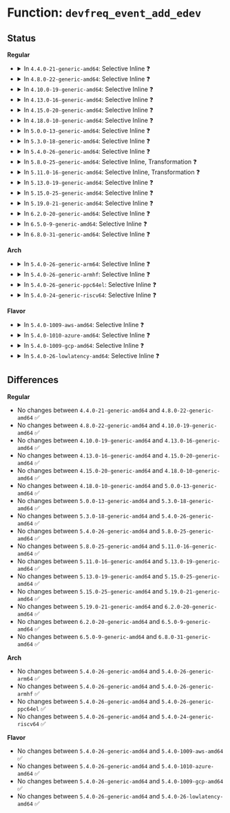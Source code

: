 # Function: <code>devfreq_event_add_edev</code>

## Status
<b>Regular</b>
<ul>
<li>
<details>
<summary>In <code>4.4.0-21-generic-amd64</code>: Selective Inline ❓</summary>

```c
struct devfreq_event_dev * devfreq_event_add_edev(struct device * dev, struct devfreq_event_desc * desc)
```

```json
{
  "name": "devfreq_event_add_edev",
  "collision_type": "Unique Global",
  "inline_type": "Selective",
  "funcs": [
    {
      "addr": 18446744071586110144,
      "name": "devfreq_event_add_edev",
      "external": true,
      "loc": "drivers/devfreq/devfreq-event.c:307",
      "file": "drivers/devfreq/devfreq-event.c",
      "inline": "not declared, inlined",
      "caller_inline": [],
      "caller_func": [
        "drivers/devfreq/devfreq-event.c:devm_devfreq_event_add_edev"
      ]
    }
  ],
  "symbols": [
    {
      "addr": 18446744071586110144,
      "name": "devfreq_event_add_edev",
      "section": ".text",
      "bind": "STB_GLOBAL",
      "size": 352
    }
  ]
}
```
</details>
</li>
<li>
<details>
<summary>In <code>4.8.0-22-generic-amd64</code>: Selective Inline ❓</summary>

```c
struct devfreq_event_dev * devfreq_event_add_edev(struct device * dev, struct devfreq_event_desc * desc)
```

```json
{
  "name": "devfreq_event_add_edev",
  "collision_type": "Unique Global",
  "inline_type": "Selective",
  "funcs": [
    {
      "addr": 18446744071586523600,
      "name": "devfreq_event_add_edev",
      "external": true,
      "loc": "drivers/devfreq/devfreq-event.c:305",
      "file": "drivers/devfreq/devfreq-event.c",
      "inline": "not declared, inlined",
      "caller_inline": [],
      "caller_func": [
        "drivers/devfreq/devfreq-event.c:devm_devfreq_event_add_edev"
      ]
    }
  ],
  "symbols": [
    {
      "addr": 18446744071586523600,
      "name": "devfreq_event_add_edev",
      "section": ".text",
      "bind": "STB_GLOBAL",
      "size": 352
    }
  ]
}
```
</details>
</li>
<li>
<details>
<summary>In <code>4.10.0-19-generic-amd64</code>: Selective Inline ❓</summary>

```c
struct devfreq_event_dev * devfreq_event_add_edev(struct device * dev, struct devfreq_event_desc * desc)
```

```json
{
  "name": "devfreq_event_add_edev",
  "collision_type": "Unique Global",
  "inline_type": "Selective",
  "funcs": [
    {
      "addr": 18446744071586703296,
      "name": "devfreq_event_add_edev",
      "external": true,
      "loc": "drivers/devfreq/devfreq-event.c:305",
      "file": "drivers/devfreq/devfreq-event.c",
      "inline": "not declared, inlined",
      "caller_inline": [],
      "caller_func": [
        "drivers/devfreq/devfreq-event.c:devm_devfreq_event_add_edev"
      ]
    }
  ],
  "symbols": [
    {
      "addr": 18446744071586703296,
      "name": "devfreq_event_add_edev",
      "section": ".text",
      "bind": "STB_GLOBAL",
      "size": 352
    }
  ]
}
```
</details>
</li>
<li>
<details>
<summary>In <code>4.13.0-16-generic-amd64</code>: Selective Inline ❓</summary>

```c
struct devfreq_event_dev * devfreq_event_add_edev(struct device * dev, struct devfreq_event_desc * desc)
```

```json
{
  "name": "devfreq_event_add_edev",
  "collision_type": "Unique Global",
  "inline_type": "Selective",
  "funcs": [
    {
      "addr": 18446744071586828976,
      "name": "devfreq_event_add_edev",
      "external": true,
      "loc": "drivers/devfreq/devfreq-event.c:305",
      "file": "drivers/devfreq/devfreq-event.c",
      "inline": "not declared, inlined",
      "caller_inline": [],
      "caller_func": [
        "drivers/devfreq/devfreq-event.c:devm_devfreq_event_add_edev"
      ]
    }
  ],
  "symbols": [
    {
      "addr": 18446744071586828976,
      "name": "devfreq_event_add_edev",
      "section": ".text",
      "bind": "STB_GLOBAL",
      "size": 354
    }
  ]
}
```
</details>
</li>
<li>
<details>
<summary>In <code>4.15.0-20-generic-amd64</code>: Selective Inline ❓</summary>

```c
struct devfreq_event_dev * devfreq_event_add_edev(struct device * dev, struct devfreq_event_desc * desc)
```

```json
{
  "name": "devfreq_event_add_edev",
  "collision_type": "Unique Global",
  "inline_type": "Selective",
  "funcs": [
    {
      "addr": 18446744071587316720,
      "name": "devfreq_event_add_edev",
      "external": true,
      "loc": "drivers/devfreq/devfreq-event.c:305",
      "file": "drivers/devfreq/devfreq-event.c",
      "inline": "not declared, inlined",
      "caller_inline": [],
      "caller_func": [
        "drivers/devfreq/devfreq-event.c:devm_devfreq_event_add_edev"
      ]
    }
  ],
  "symbols": [
    {
      "addr": 18446744071587316720,
      "name": "devfreq_event_add_edev",
      "section": ".text",
      "bind": "STB_GLOBAL",
      "size": 354
    }
  ]
}
```
</details>
</li>
<li>
<details>
<summary>In <code>4.18.0-10-generic-amd64</code>: Selective Inline ❓</summary>

```c
struct devfreq_event_dev * devfreq_event_add_edev(struct device * dev, struct devfreq_event_desc * desc)
```

```json
{
  "name": "devfreq_event_add_edev",
  "collision_type": "Unique Global",
  "inline_type": "Selective",
  "funcs": [
    {
      "addr": 18446744071587619520,
      "name": "devfreq_event_add_edev",
      "external": true,
      "loc": "drivers/devfreq/devfreq-event.c:305",
      "file": "drivers/devfreq/devfreq-event.c",
      "inline": "not declared, inlined",
      "caller_inline": [],
      "caller_func": [
        "drivers/devfreq/devfreq-event.c:devm_devfreq_event_add_edev"
      ]
    }
  ],
  "symbols": [
    {
      "addr": 18446744071587619520,
      "name": "devfreq_event_add_edev",
      "section": ".text",
      "bind": "STB_GLOBAL",
      "size": 345
    }
  ]
}
```
</details>
</li>
<li>
<details>
<summary>In <code>5.0.0-13-generic-amd64</code>: Selective Inline ❓</summary>

```c
struct devfreq_event_dev * devfreq_event_add_edev(struct device * dev, struct devfreq_event_desc * desc)
```

```json
{
  "name": "devfreq_event_add_edev",
  "collision_type": "Unique Global",
  "inline_type": "Selective",
  "funcs": [
    {
      "addr": 18446744071587749088,
      "name": "devfreq_event_add_edev",
      "external": true,
      "loc": "drivers/devfreq/devfreq-event.c:305",
      "file": "drivers/devfreq/devfreq-event.c",
      "inline": "not declared, inlined",
      "caller_inline": [],
      "caller_func": [
        "drivers/devfreq/devfreq-event.c:devm_devfreq_event_add_edev"
      ]
    }
  ],
  "symbols": [
    {
      "addr": 18446744071587749088,
      "name": "devfreq_event_add_edev",
      "section": ".text",
      "bind": "STB_GLOBAL",
      "size": 345
    }
  ]
}
```
</details>
</li>
<li>
<details>
<summary>In <code>5.3.0-18-generic-amd64</code>: Selective Inline ❓</summary>

```c
struct devfreq_event_dev * devfreq_event_add_edev(struct device * dev, struct devfreq_event_desc * desc)
```

```json
{
  "name": "devfreq_event_add_edev",
  "collision_type": "Unique Global",
  "inline_type": "Selective",
  "funcs": [
    {
      "addr": 18446744071588053648,
      "name": "devfreq_event_add_edev",
      "external": true,
      "loc": "drivers/devfreq/devfreq-event.c:302",
      "file": "drivers/devfreq/devfreq-event.c",
      "inline": "not declared, inlined",
      "caller_inline": [],
      "caller_func": [
        "drivers/devfreq/devfreq-event.c:devm_devfreq_event_add_edev"
      ]
    }
  ],
  "symbols": [
    {
      "addr": 18446744071588053648,
      "name": "devfreq_event_add_edev",
      "section": ".text",
      "bind": "STB_GLOBAL",
      "size": 373
    }
  ]
}
```
</details>
</li>
<li>
<details>
<summary>In <code>5.4.0-26-generic-amd64</code>: Selective Inline ❓</summary>

```c
struct devfreq_event_dev * devfreq_event_add_edev(struct device * dev, struct devfreq_event_desc * desc)
```

```json
{
  "name": "devfreq_event_add_edev",
  "collision_type": "Unique Global",
  "inline_type": "Selective",
  "funcs": [
    {
      "addr": 18446744071588259616,
      "name": "devfreq_event_add_edev",
      "external": true,
      "loc": "drivers/devfreq/devfreq-event.c:302",
      "file": "drivers/devfreq/devfreq-event.c",
      "inline": "not declared, inlined",
      "caller_inline": [],
      "caller_func": [
        "drivers/devfreq/devfreq-event.c:devm_devfreq_event_add_edev"
      ]
    }
  ],
  "symbols": [
    {
      "addr": 18446744071588259616,
      "name": "devfreq_event_add_edev",
      "section": ".text",
      "bind": "STB_GLOBAL",
      "size": 373
    }
  ]
}
```
</details>
</li>
<li>
<details>
<summary>In <code>5.8.0-25-generic-amd64</code>: Selective Inline, Transformation ❓</summary>

```c
struct devfreq_event_dev * devfreq_event_add_edev(struct device * dev, struct devfreq_event_desc * desc)
```

```json
{
  "name": "devfreq_event_add_edev",
  "collision_type": "Unique Global",
  "inline_type": "Selective",
  "funcs": [
    {
      "addr": 18446744071589138400,
      "name": "devfreq_event_add_edev",
      "external": true,
      "loc": "drivers/devfreq/devfreq-event.c:302",
      "file": "drivers/devfreq/devfreq-event.c",
      "inline": "not declared, inlined",
      "caller_inline": [],
      "caller_func": [
        "drivers/devfreq/devfreq-event.c:devm_devfreq_event_add_edev"
      ]
    }
  ],
  "symbols": [
    {
      "addr": 18446744071589138400,
      "name": "devfreq_event_add_edev.part.0",
      "section": ".text",
      "bind": "STB_LOCAL",
      "size": 292
    },
    {
      "addr": 18446744071589138704,
      "name": "devfreq_event_add_edev",
      "section": ".text",
      "bind": "STB_GLOBAL",
      "size": 72
    }
  ]
}
```
</details>
</li>
<li>
<details>
<summary>In <code>5.11.0-16-generic-amd64</code>: Selective Inline, Transformation ❓</summary>

```c
struct devfreq_event_dev * devfreq_event_add_edev(struct device * dev, struct devfreq_event_desc * desc)
```

```json
{
  "name": "devfreq_event_add_edev",
  "collision_type": "Unique Global",
  "inline_type": "Selective",
  "funcs": [
    {
      "addr": 18446744071589137568,
      "name": "devfreq_event_add_edev",
      "external": true,
      "loc": "drivers/devfreq/devfreq-event.c:304",
      "file": "drivers/devfreq/devfreq-event.c",
      "inline": "not declared, inlined",
      "caller_inline": [],
      "caller_func": [
        "drivers/devfreq/devfreq-event.c:devm_devfreq_event_add_edev"
      ]
    }
  ],
  "symbols": [
    {
      "addr": 18446744071589137568,
      "name": "devfreq_event_add_edev.part.0",
      "section": ".text",
      "bind": "STB_LOCAL",
      "size": 292
    },
    {
      "addr": 18446744071589137872,
      "name": "devfreq_event_add_edev",
      "section": ".text",
      "bind": "STB_GLOBAL",
      "size": 72
    }
  ]
}
```
</details>
</li>
<li>
<details>
<summary>In <code>5.13.0-19-generic-amd64</code>: Selective Inline ❓</summary>

```c
struct devfreq_event_dev * devfreq_event_add_edev(struct device * dev, struct devfreq_event_desc * desc)
```

```json
{
  "name": "devfreq_event_add_edev",
  "collision_type": "Unique Global",
  "inline_type": "Selective",
  "funcs": [
    {
      "addr": 18446744071589027600,
      "name": "devfreq_event_add_edev",
      "external": true,
      "loc": "drivers/devfreq/devfreq-event.c:304",
      "file": "drivers/devfreq/devfreq-event.c",
      "inline": "not declared, inlined",
      "caller_inline": [],
      "caller_func": [
        "drivers/devfreq/devfreq-event.c:devm_devfreq_event_add_edev"
      ]
    }
  ],
  "symbols": [
    {
      "addr": 18446744071589027600,
      "name": "devfreq_event_add_edev",
      "section": ".text",
      "bind": "STB_GLOBAL",
      "size": 373
    }
  ]
}
```
</details>
</li>
<li>
<details>
<summary>In <code>5.15.0-25-generic-amd64</code>: Selective Inline ❓</summary>

```c
struct devfreq_event_dev * devfreq_event_add_edev(struct device * dev, struct devfreq_event_desc * desc)
```

```json
{
  "name": "devfreq_event_add_edev",
  "collision_type": "Unique Global",
  "inline_type": "Selective",
  "funcs": [
    {
      "addr": 18446744071589743184,
      "name": "devfreq_event_add_edev",
      "external": true,
      "loc": "drivers/devfreq/devfreq-event.c:304",
      "file": "drivers/devfreq/devfreq-event.c",
      "inline": "not declared, inlined",
      "caller_inline": [],
      "caller_func": [
        "drivers/devfreq/devfreq-event.c:devm_devfreq_event_add_edev"
      ]
    }
  ],
  "symbols": [
    {
      "addr": 18446744071589743184,
      "name": "devfreq_event_add_edev",
      "section": ".text",
      "bind": "STB_GLOBAL",
      "size": 373
    }
  ]
}
```
</details>
</li>
<li>
<details>
<summary>In <code>5.19.0-21-generic-amd64</code>: Selective Inline ❓</summary>

```c
struct devfreq_event_dev * devfreq_event_add_edev(struct device * dev, struct devfreq_event_desc * desc)
```

```json
{
  "name": "devfreq_event_add_edev",
  "collision_type": "Unique Global",
  "inline_type": "Selective",
  "funcs": [
    {
      "addr": 18446744071591253824,
      "name": "devfreq_event_add_edev",
      "external": true,
      "loc": "drivers/devfreq/devfreq-event.c:304",
      "file": "drivers/devfreq/devfreq-event.c",
      "inline": "not declared, inlined",
      "caller_inline": [],
      "caller_func": [
        "drivers/devfreq/devfreq-event.c:devm_devfreq_event_add_edev"
      ]
    }
  ],
  "symbols": [
    {
      "addr": 18446744071591253824,
      "name": "devfreq_event_add_edev",
      "section": ".text",
      "bind": "STB_GLOBAL",
      "size": 382
    }
  ]
}
```
</details>
</li>
<li>
<details>
<summary>In <code>6.2.0-20-generic-amd64</code>: Selective Inline ❓</summary>

```c
struct devfreq_event_dev * devfreq_event_add_edev(struct device * dev, struct devfreq_event_desc * desc)
```

```json
{
  "name": "devfreq_event_add_edev",
  "collision_type": "Unique Global",
  "inline_type": "Selective",
  "funcs": [
    {
      "addr": 18446744071593008480,
      "name": "devfreq_event_add_edev",
      "external": true,
      "loc": "drivers/devfreq/devfreq-event.c:304",
      "file": "drivers/devfreq/devfreq-event.c",
      "inline": "not declared, inlined",
      "caller_inline": [],
      "caller_func": [
        "drivers/devfreq/devfreq-event.c:devm_devfreq_event_add_edev"
      ]
    }
  ],
  "symbols": [
    {
      "addr": 18446744071593008480,
      "name": "devfreq_event_add_edev",
      "section": ".text",
      "bind": "STB_GLOBAL",
      "size": 382
    }
  ]
}
```
</details>
</li>
<li>
<details>
<summary>In <code>6.5.0-9-generic-amd64</code>: Selective Inline ❓</summary>

```c
struct devfreq_event_dev * devfreq_event_add_edev(struct device * dev, struct devfreq_event_desc * desc)
```

```json
{
  "name": "devfreq_event_add_edev",
  "collision_type": "Unique Global",
  "inline_type": "Selective",
  "funcs": [
    {
      "addr": 18446744071593460000,
      "name": "devfreq_event_add_edev",
      "external": true,
      "loc": "drivers/devfreq/devfreq-event.c:304",
      "file": "drivers/devfreq/devfreq-event.c",
      "inline": "not declared, inlined",
      "caller_inline": [],
      "caller_func": [
        "drivers/devfreq/devfreq-event.c:devm_devfreq_event_add_edev"
      ]
    }
  ],
  "symbols": [
    {
      "addr": 18446744071593460000,
      "name": "devfreq_event_add_edev",
      "section": ".text",
      "bind": "STB_GLOBAL",
      "size": 382
    }
  ]
}
```
</details>
</li>
<li>
<details>
<summary>In <code>6.8.0-31-generic-amd64</code>: Selective Inline ❓</summary>

```c
struct devfreq_event_dev * devfreq_event_add_edev(struct device * dev, struct devfreq_event_desc * desc)
```

```json
{
  "name": "devfreq_event_add_edev",
  "collision_type": "Unique Global",
  "inline_type": "Selective",
  "funcs": [
    {
      "addr": 18446744071594206944,
      "name": "devfreq_event_add_edev",
      "external": true,
      "loc": "drivers/devfreq/devfreq-event.c:304",
      "file": "drivers/devfreq/devfreq-event.c",
      "inline": "not declared, inlined",
      "caller_inline": [],
      "caller_func": [
        "drivers/devfreq/devfreq-event.c:devm_devfreq_event_add_edev"
      ]
    }
  ],
  "symbols": [
    {
      "addr": 18446744071594206944,
      "name": "devfreq_event_add_edev",
      "section": ".text",
      "bind": "STB_GLOBAL",
      "size": 429
    }
  ]
}
```
</details>
</li>
</ul>
<b>Arch</b>
<ul>
<li>
<details>
<summary>In <code>5.4.0-26-generic-arm64</code>: Selective Inline ❓</summary>

```c
struct devfreq_event_dev * devfreq_event_add_edev(struct device * dev, struct devfreq_event_desc * desc)
```

```json
{
  "name": "devfreq_event_add_edev",
  "collision_type": "Unique Global",
  "inline_type": "Selective",
  "funcs": [
    {
      "addr": 18446603336501719232,
      "name": "devfreq_event_add_edev",
      "external": true,
      "loc": "drivers/devfreq/devfreq-event.c:302",
      "file": "drivers/devfreq/devfreq-event.c",
      "inline": "not declared, inlined",
      "caller_inline": [],
      "caller_func": [
        "drivers/devfreq/devfreq-event.c:devm_devfreq_event_add_edev"
      ]
    }
  ],
  "symbols": [
    {
      "addr": 18446603336501719232,
      "name": "devfreq_event_add_edev",
      "section": ".text",
      "bind": "STB_GLOBAL",
      "size": 384
    }
  ]
}
```
</details>
</li>
<li>
<details>
<summary>In <code>5.4.0-26-generic-armhf</code>: Selective Inline ❓</summary>

```c
struct devfreq_event_dev * devfreq_event_add_edev(struct device * dev, struct devfreq_event_desc * desc)
```

```json
{
  "name": "devfreq_event_add_edev",
  "collision_type": "Unique Global",
  "inline_type": "Selective",
  "funcs": [
    {
      "addr": 3234242508,
      "name": "devfreq_event_add_edev",
      "external": true,
      "loc": "drivers/devfreq/devfreq-event.c:302",
      "file": "drivers/devfreq/devfreq-event.c",
      "inline": "not declared, inlined",
      "caller_inline": [],
      "caller_func": [
        "drivers/devfreq/devfreq-event.c:devm_devfreq_event_add_edev"
      ]
    }
  ],
  "symbols": [
    {
      "addr": 3234242508,
      "name": "devfreq_event_add_edev",
      "section": ".text",
      "bind": "STB_GLOBAL",
      "size": 368
    }
  ]
}
```
</details>
</li>
<li>
<details>
<summary>In <code>5.4.0-26-generic-ppc64el</code>: Selective Inline ❓</summary>

```c
struct devfreq_event_dev * devfreq_event_add_edev(struct device * dev, struct devfreq_event_desc * desc)
```

```json
{
  "name": "devfreq_event_add_edev",
  "collision_type": "Unique Global",
  "inline_type": "Selective",
  "funcs": [
    {
      "addr": 13835058055295164048,
      "name": "devfreq_event_add_edev",
      "external": true,
      "loc": "drivers/devfreq/devfreq-event.c:302",
      "file": "drivers/devfreq/devfreq-event.c",
      "inline": "not declared, inlined",
      "caller_inline": [],
      "caller_func": [
        "drivers/devfreq/devfreq-event.c:devm_devfreq_event_add_edev"
      ]
    }
  ],
  "symbols": [
    {
      "addr": 13835058055295164048,
      "name": "devfreq_event_add_edev",
      "section": ".text",
      "bind": "STB_GLOBAL",
      "size": 580
    }
  ]
}
```
</details>
</li>
<li>
<details>
<summary>In <code>5.4.0-24-generic-riscv64</code>: Selective Inline ❓</summary>

```c
struct devfreq_event_dev * devfreq_event_add_edev(struct device * dev, struct devfreq_event_desc * desc)
```

```json
{
  "name": "devfreq_event_add_edev",
  "collision_type": "Unique Global",
  "inline_type": "Selective",
  "funcs": [
    {
      "addr": 18446743936278134750,
      "name": "devfreq_event_add_edev",
      "external": true,
      "loc": "drivers/devfreq/devfreq-event.c:302",
      "file": "drivers/devfreq/devfreq-event.c",
      "inline": "not declared, inlined",
      "caller_inline": [],
      "caller_func": [
        "drivers/devfreq/devfreq-event.c:devm_devfreq_event_add_edev"
      ]
    }
  ],
  "symbols": [
    {
      "addr": 18446743936278134750,
      "name": "devfreq_event_add_edev",
      "section": ".text",
      "bind": "STB_GLOBAL",
      "size": 314
    }
  ]
}
```
</details>
</li>
</ul>
<b>Flavor</b>
<ul>
<li>
<details>
<summary>In <code>5.4.0-1009-aws-amd64</code>: Selective Inline ❓</summary>

```c
struct devfreq_event_dev * devfreq_event_add_edev(struct device * dev, struct devfreq_event_desc * desc)
```

```json
{
  "name": "devfreq_event_add_edev",
  "collision_type": "Unique Global",
  "inline_type": "Selective",
  "funcs": [
    {
      "addr": 18446744071587871312,
      "name": "devfreq_event_add_edev",
      "external": true,
      "loc": "drivers/devfreq/devfreq-event.c:302",
      "file": "drivers/devfreq/devfreq-event.c",
      "inline": "not declared, inlined",
      "caller_inline": [],
      "caller_func": [
        "drivers/devfreq/devfreq-event.c:devm_devfreq_event_add_edev"
      ]
    }
  ],
  "symbols": [
    {
      "addr": 18446744071587871312,
      "name": "devfreq_event_add_edev",
      "section": ".text",
      "bind": "STB_GLOBAL",
      "size": 373
    }
  ]
}
```
</details>
</li>
<li>
<details>
<summary>In <code>5.4.0-1010-azure-amd64</code>: Selective Inline ❓</summary>

```c
struct devfreq_event_dev * devfreq_event_add_edev(struct device * dev, struct devfreq_event_desc * desc)
```

```json
{
  "name": "devfreq_event_add_edev",
  "collision_type": "Unique Global",
  "inline_type": "Selective",
  "funcs": [
    {
      "addr": 18446744071587598112,
      "name": "devfreq_event_add_edev",
      "external": true,
      "loc": "drivers/devfreq/devfreq-event.c:302",
      "file": "drivers/devfreq/devfreq-event.c",
      "inline": "not declared, inlined",
      "caller_inline": [],
      "caller_func": [
        "drivers/devfreq/devfreq-event.c:devm_devfreq_event_add_edev"
      ]
    }
  ],
  "symbols": [
    {
      "addr": 18446744071587598112,
      "name": "devfreq_event_add_edev",
      "section": ".text",
      "bind": "STB_GLOBAL",
      "size": 373
    }
  ]
}
```
</details>
</li>
<li>
<details>
<summary>In <code>5.4.0-1009-gcp-amd64</code>: Selective Inline ❓</summary>

```c
struct devfreq_event_dev * devfreq_event_add_edev(struct device * dev, struct devfreq_event_desc * desc)
```

```json
{
  "name": "devfreq_event_add_edev",
  "collision_type": "Unique Global",
  "inline_type": "Selective",
  "funcs": [
    {
      "addr": 18446744071588196672,
      "name": "devfreq_event_add_edev",
      "external": true,
      "loc": "drivers/devfreq/devfreq-event.c:302",
      "file": "drivers/devfreq/devfreq-event.c",
      "inline": "not declared, inlined",
      "caller_inline": [],
      "caller_func": [
        "drivers/devfreq/devfreq-event.c:devm_devfreq_event_add_edev"
      ]
    }
  ],
  "symbols": [
    {
      "addr": 18446744071588196672,
      "name": "devfreq_event_add_edev",
      "section": ".text",
      "bind": "STB_GLOBAL",
      "size": 373
    }
  ]
}
```
</details>
</li>
<li>
<details>
<summary>In <code>5.4.0-26-lowlatency-amd64</code>: Selective Inline ❓</summary>

```c
struct devfreq_event_dev * devfreq_event_add_edev(struct device * dev, struct devfreq_event_desc * desc)
```

```json
{
  "name": "devfreq_event_add_edev",
  "collision_type": "Unique Global",
  "inline_type": "Selective",
  "funcs": [
    {
      "addr": 18446744071588331968,
      "name": "devfreq_event_add_edev",
      "external": true,
      "loc": "drivers/devfreq/devfreq-event.c:302",
      "file": "drivers/devfreq/devfreq-event.c",
      "inline": "not declared, inlined",
      "caller_inline": [],
      "caller_func": [
        "drivers/devfreq/devfreq-event.c:devm_devfreq_event_add_edev"
      ]
    }
  ],
  "symbols": [
    {
      "addr": 18446744071588331968,
      "name": "devfreq_event_add_edev",
      "section": ".text",
      "bind": "STB_GLOBAL",
      "size": 373
    }
  ]
}
```
</details>
</li>
</ul>

## Differences
<b>Regular</b>
<ul>
<li>
No changes between <code>4.4.0-21-generic-amd64</code> and <code>4.8.0-22-generic-amd64</code> ✅
</li>
<li>
No changes between <code>4.8.0-22-generic-amd64</code> and <code>4.10.0-19-generic-amd64</code> ✅
</li>
<li>
No changes between <code>4.10.0-19-generic-amd64</code> and <code>4.13.0-16-generic-amd64</code> ✅
</li>
<li>
No changes between <code>4.13.0-16-generic-amd64</code> and <code>4.15.0-20-generic-amd64</code> ✅
</li>
<li>
No changes between <code>4.15.0-20-generic-amd64</code> and <code>4.18.0-10-generic-amd64</code> ✅
</li>
<li>
No changes between <code>4.18.0-10-generic-amd64</code> and <code>5.0.0-13-generic-amd64</code> ✅
</li>
<li>
No changes between <code>5.0.0-13-generic-amd64</code> and <code>5.3.0-18-generic-amd64</code> ✅
</li>
<li>
No changes between <code>5.3.0-18-generic-amd64</code> and <code>5.4.0-26-generic-amd64</code> ✅
</li>
<li>
No changes between <code>5.4.0-26-generic-amd64</code> and <code>5.8.0-25-generic-amd64</code> ✅
</li>
<li>
No changes between <code>5.8.0-25-generic-amd64</code> and <code>5.11.0-16-generic-amd64</code> ✅
</li>
<li>
No changes between <code>5.11.0-16-generic-amd64</code> and <code>5.13.0-19-generic-amd64</code> ✅
</li>
<li>
No changes between <code>5.13.0-19-generic-amd64</code> and <code>5.15.0-25-generic-amd64</code> ✅
</li>
<li>
No changes between <code>5.15.0-25-generic-amd64</code> and <code>5.19.0-21-generic-amd64</code> ✅
</li>
<li>
No changes between <code>5.19.0-21-generic-amd64</code> and <code>6.2.0-20-generic-amd64</code> ✅
</li>
<li>
No changes between <code>6.2.0-20-generic-amd64</code> and <code>6.5.0-9-generic-amd64</code> ✅
</li>
<li>
No changes between <code>6.5.0-9-generic-amd64</code> and <code>6.8.0-31-generic-amd64</code> ✅
</li>
</ul>
<b>Arch</b>
<ul>
<li>
No changes between <code>5.4.0-26-generic-amd64</code> and <code>5.4.0-26-generic-arm64</code> ✅
</li>
<li>
No changes between <code>5.4.0-26-generic-amd64</code> and <code>5.4.0-26-generic-armhf</code> ✅
</li>
<li>
No changes between <code>5.4.0-26-generic-amd64</code> and <code>5.4.0-26-generic-ppc64el</code> ✅
</li>
<li>
No changes between <code>5.4.0-26-generic-amd64</code> and <code>5.4.0-24-generic-riscv64</code> ✅
</li>
</ul>
<b>Flavor</b>
<ul>
<li>
No changes between <code>5.4.0-26-generic-amd64</code> and <code>5.4.0-1009-aws-amd64</code> ✅
</li>
<li>
No changes between <code>5.4.0-26-generic-amd64</code> and <code>5.4.0-1010-azure-amd64</code> ✅
</li>
<li>
No changes between <code>5.4.0-26-generic-amd64</code> and <code>5.4.0-1009-gcp-amd64</code> ✅
</li>
<li>
No changes between <code>5.4.0-26-generic-amd64</code> and <code>5.4.0-26-lowlatency-amd64</code> ✅
</li>
</ul>
